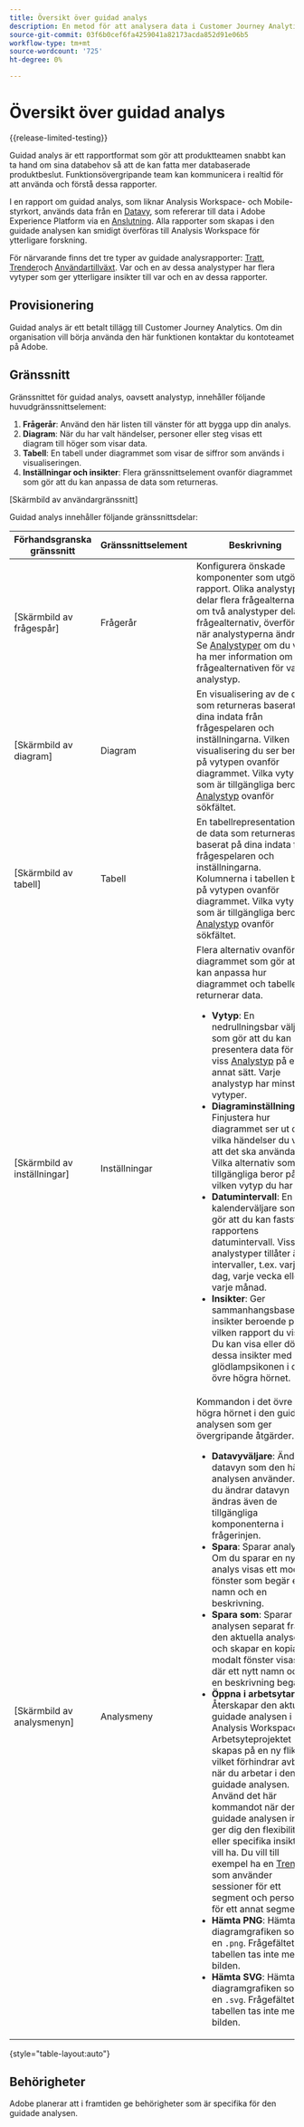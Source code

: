 ```yaml
---
title: Översikt över guidad analys
description: En metod för att analysera data i Customer Journey Analytics som gör att produktteamen enkelt kan generera rapporter och insikter.
source-git-commit: 03f6b0cef6fa4259041a82173acda852d91e06b5
workflow-type: tm+mt
source-wordcount: '725'
ht-degree: 0%

---
```


# Översikt över guidad analys

{{release-limited-testing}}

Guidad analys är ett rapportformat som gör att produktteamen snabbt kan ta hand om sina databehov så att de kan fatta mer databaserade produktbeslut. Funktionsövergripande team kan kommunicera i realtid för att använda och förstå dessa rapporter.

I en rapport om guidad analys, som liknar Analysis Workspace- och Mobile-styrkort, används data från en [Datavy](../data-views/data-views.md), som refererar till data i Adobe Experience Platform via en [Anslutning](../connections/overview.md). Alla rapporter som skapas i den guidade analysen kan smidigt överföras till Analysis Workspace för ytterligare forskning.

För närvarande finns det tre typer av guidade analysrapporter: [Tratt](analysis-types/funnel.md), [Trender](analysis-types/trends.md)och [Användartillväxt](analysis-types/user-growth.md). Var och en av dessa analystyper har flera vytyper som ger ytterligare insikter till var och en av dessa rapporter.

## Provisionering

Guidad analys är ett betalt tillägg till Customer Journey Analytics. Om din organisation vill börja använda den här funktionen kontaktar du kontoteamet på Adobe.

## Gränssnitt

Gränssnittet för guidad analys, oavsett analystyp, innehåller följande huvudgränssnittselement:

1. **Frågerår**: Använd den här listen till vänster för att bygga upp din analys.
1. **Diagram**: När du har valt händelser, personer eller steg visas ett diagram till höger som visar data.
1. **Tabell**: En tabell under diagrammet som visar de siffror som används i visualiseringen.
1. **Inställningar och insikter**: Flera gränssnittselement ovanför diagrammet som gör att du kan anpassa de data som returneras.

[Skärmbild av användargränssnitt]

Guidad analys innehåller följande gränssnittsdelar:

| Förhandsgranska gränssnitt | Gränssnittselement | Beskrivning |
| --- | --- | --- |
| [Skärmbild av frågespår] | Frågerår | Konfigurera önskade komponenter som utgör en rapport. Olika analystyper delar flera frågealternativ. om två analystyper delar frågealternativ, överförs de när analystyperna ändras. Se [Analystyper](analysis-types/overview.md) om du vill ha mer information om frågealternativen för varje analystyp. |
| [Skärmbild av diagram] | Diagram | En visualisering av de data som returneras baserat på dina indata från frågespelaren och inställningarna. Vilken visualisering du ser beror på vytypen ovanför diagrammet. Vilka vytyper som är tillgängliga beror på [Analystyp](analysis-types/overview.md) ovanför sökfältet. |
| [Skärmbild av tabell] | Tabell | En tabellrepresentation av de data som returneras baserat på dina indata från frågespelaren och inställningarna. Kolumnerna i tabellen beror på vytypen ovanför diagrammet. Vilka vytyper som är tillgängliga beror på [Analystyp](analysis-types/overview.md) ovanför sökfältet. |
| [Skärmbild av inställningar] | Inställningar | Flera alternativ ovanför diagrammet som gör att du kan anpassa hur diagrammet och tabellen returnerar data.<ul><li>**Vytyp**: En nedrullningsbar väljare som gör att du kan presentera data för en viss [Analystyp](analysis-types/overview.md) på ett annat sätt. Varje analystyp har minst två vytyper.</li><li>**Diagraminställningar**: Finjustera hur diagrammet ser ut och vilka händelser du vill att det ska användas. Vilka alternativ som är tillgängliga beror på vilken vytyp du har valt.</li><li>**Datumintervall**: En kalenderväljare som gör att du kan fastställa rapportens datumintervall. Vissa analystyper tillåter även intervaller, t.ex. varje dag, varje vecka eller varje månad.</li><li>**Insikter**: Ger sammanhangsbaserade insikter beroende på vilken rapport du visar. Du kan visa eller dölja dessa insikter med glödlampsikonen i det övre högra hörnet.</li></ul> |
| [Skärmbild av analysmenyn] | Analysmeny | Kommandon i det övre högra hörnet i den guidade analysen som ger övergripande åtgärder.<ul><li>**Datavyväljare**: Ändra datavyn som den här analysen använder. När du ändrar datavyn ändras även de tillgängliga komponenterna i frågerinjen.</li><li>**Spara**: Sparar analysen. Om du sparar en ny analys visas ett modalt fönster som begär ett namn och en beskrivning.</li><li>**Spara som**: Sparar analysen separat från den aktuella analysen och skapar en kopia. Ett modalt fönster visas där ett nytt namn och en beskrivning begärs.</li><li>**Öppna i arbetsytan**: Återskapar den aktuella guidade analysen i Analysis Workspace. Arbetsyteprojektet skapas på en ny flik, vilket förhindrar avbrott när du arbetar i den guidade analysen. Använd det här kommandot när den guidade analysen inte ger dig den flexibilitet eller specifika insikt du vill ha. Du vill till exempel ha en [Trender](analysis-types/trends.md) som använder sessioner för ett segment och personer för ett annat segment.</li><li>**Hämta PNG**: Hämtar diagramgrafiken som en `.png`. Frågefältet och tabellen tas inte med i bilden.</li><li>**Hämta SVG**: Hämtar diagramgrafiken som en `.svg`. Frågefältet och tabellen tas inte med i bilden.</li></ul> |

{style="table-layout:auto"}

## Behörigheter

Adobe planerar att i framtiden ge behörigheter som är specifika för den guidade analysen.

<!-- Once your organization is provisioned to use Guided analysis, product profile administrators can grant access to it in the Adobe Admin Console.

1. Log in to the [Adobe admin console](https://adminconsole.adobe.com).
1. Select **[!UICONTROL Customer Journey Analytics]** in the list of products.
1. Select the desired product profile to edit permissions.
1. Click the **[!UICONTROL Permissions]** tab, then click **[!UICONTROL Edit]** under [!UICONTROL Reporting Tools].
1. Drag **[!UICONTROL Guided analysis]** from the list of [!UICONTROL Available Permission Items] to the list of [!UICONTROL Included Permission Items].
1. Click **[!UICONTROL Save]**. -->

